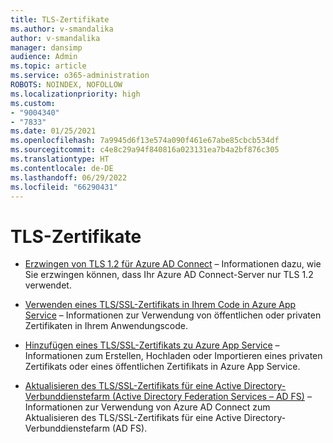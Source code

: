 ```yaml
---
title: TLS-Zertifikate
ms.author: v-smandalika
author: v-smandalika
manager: dansimp
audience: Admin
ms.topic: article
ms.service: o365-administration
ROBOTS: NOINDEX, NOFOLLOW
ms.localizationpriority: high
ms.custom:
- "9004340"
- "7833"
ms.date: 01/25/2021
ms.openlocfilehash: 7a9945d6f13e574a090f461e67abe85cbcb534df
ms.sourcegitcommit: c4e8c29a94f840816a023131ea7b4a2bf876c305
ms.translationtype: HT
ms.contentlocale: de-DE
ms.lasthandoff: 06/29/2022
ms.locfileid: "66290431"
---
```

# <a name="tls-certificates"></a>TLS-Zertifikate

- [Erzwingen von TLS 1.2 für Azure AD Connect](https://docs.microsoft.com/azure/active-directory/hybrid/reference-connect-tls-enforcement)  – Informationen dazu, wie Sie erzwingen können, dass Ihr Azure AD Connect-Server nur TLS 1.2 verwendet.

- [Verwenden eines TLS/SSL-Zertifikats in Ihrem Code in Azure App Service](https://docs.microsoft.com/azure/app-service/configure-ssl-certificate-in-code)  – Informationen zur Verwendung von öffentlichen oder privaten Zertifikaten in Ihrem Anwendungscode.

- [Hinzufügen eines TLS/SSL-Zertifikats zu Azure App Service](https://docs.microsoft.com/azure/app-service/configure-ssl-certificate)  – Informationen zum Erstellen, Hochladen oder Importieren eines privaten Zertifikats oder eines öffentlichen Zertifikats in Azure App Service.

- [Aktualisieren des TLS/SSL-Zertifikats für eine Active Directory-Verbunddienstefarm (Active Directory Federation Services – AD FS)](https://docs.microsoft.com/azure/active-directory/hybrid/how-to-connect-fed-ssl-update)  – Informationen zur Verwendung von Azure AD Connect zum Aktualisieren des TLS/SSL-Zertifikats für eine Active Directory-Verbunddienstefarm (AD FS).

